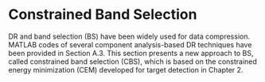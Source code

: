 # Constrained Band Selection
DR and band selection (BS) have been widely used for data compression. MATLAB codes of several
component analysis-based DR techniques have been provided in Section A.3. This section
presents a new approach to BS, called constrained band selection (CBS), which is based on the
constrained energy minimization (CEM) developed for target detection in Chapter 2.
